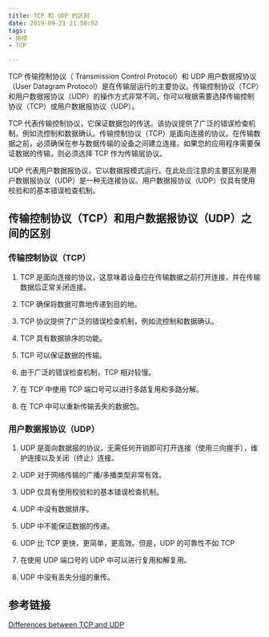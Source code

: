 ```yaml
---
title: TCP 和 UDP 的区别
date: 2019-09-21 21:58:52
tags:
- 网络
- TCP

---
```

TCP 传输控制协议（ Transmission Control Protocol）和 UDP 用户数据报协议（User Datagram Protocol）是在传输层运行的主要协议。传输控制协议（TCP）和用户数据报协议（UDP）的操作方式非常不同，你可以根据需要选择传输控制协议（TCP）或用户数据报协议（UDP）。

TCP 代表传输控制协议，它保证数据包的传送。该协议提供了广泛的错误检查机制，例如流控制和数据确认。传输控制协议（TCP）是面向连接的协议。在传输数据之前，必须确保在参与数据传输的设备之间建立连接。如果您的应用程序需要保证数据的传输，则必须选择 TCP 作为传输层协议。

UDP 代表用户数据报协议，它以数据报模式运行。在此处应注意的主要区别是用户数据报协议（UDP）是一种无连接协议。用户数据报协议（UDP）仅具有使用校验和的基本错误检查机制。

## 传输控制协议（TCP）和用户数据报协议（UDP）之间的区别
### 传输控制协议（TCP）
1. TCP 是面向连接的协议，这意味着设备应在传输数据之前打开连接，并在传输数据后正常关闭连接。

2. TCP 确保将数据可靠地传递到目的地。

3. TCP 协议提供了广泛的错误检查机制，例如流控制和数据确认。

4. TCP 具有数据排序的功能。

5. TCP 可以保证数据的传输。

6. 由于广泛的错误检查机制，TCP 相对较慢。

7. 在 TCP 中使用 TCP 端口号可以进行多路复用和多路分解。

8. 在 TCP 中可以重新传输丢失的数据包。

### 用户数据报协议（UDP）
1. UDP 是面向数据报的协议，无需任何开销即可打开连接（使用三向握手），维护连接以及关闭（终止）连接。

2. UDP 对于网络传输的广播/多播类型非常有效。

3. UDP 仅具有使用校验和的基本错误检查机制。

4. UDP 中没有数据排序。

5. UDP 中不能保证数据的传递。

6. UDP 比 TCP 更快，更简单，更高效。但是，UDP 的可靠性不如 TCP

7. 在使用 UDP 端口号的 UDP 中可以进行复用和解复用。

8. UDP 中没有丢失分组的重传。

## 参考链接

[Differences between TCP and UDP](http://www.omnisecu.com/tcpip/differences-between-tcp-and-udp.php)